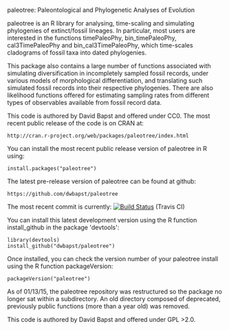 paleotree: Paleontological and Phylogenetic Analyses of Evolution

paleotree is an R library for analysing, time-scaling and simulating phylogenies of extinct/fossil lineages. In particular, most users are interested in the functions timePaleoPhy, bin_timePaleoPhy, cal3TimePaleoPhy and bin_cal3TimePaleoPhy, which time-scales cladograms of fossil taxa into dated phylogenies.

This package also contains a large number of functions associated with simulating diversification in incompletely sampled fossil records, under various models of morphological differentiation, and translating such simulated fossil records into their respective phylogenies. There are also likelihood functions offered for estimating sampling rates from different types of observables available from fossil record data.

This code is authored by David Bapst and offered under CC0. The most recent public release of the code is on CRAN at:

	http://cran.r-project.org/web/packages/paleotree/index.html

You can install the most recent public release version of paleotree in R using:

	install.packages("paleotree")

The latest pre-release version of paleotree can be found at github:

	https://github.com/dwbapst/paleotree
	
The most recent commit is currently: [![Build Status](https://travis-ci.org/dwbapst/paleotree.svg?branch=master)](https://travis-ci.org/dwbapst/paleotree) (Travis CI)
	
You can install this latest development version using the R function install_github in the package 'devtools':

	library(devtools)
	install_github("dwbapst/paleotree")

Once installed, you can check the version number of your paleotree install using the R function packageVersion:

	packageVersion("paleotree")

As of 01/13/15, the paleotree repository was restructured so the package no longer sat within a subdirectory. An old directory composed of deprecated, previously public functions (more than a year old) was removed.

This code is authored by David Bapst and offered under GPL >2.0.


